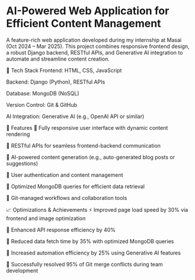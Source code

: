 # AI-Powered Web Application for Efficient Content Management

A feature-rich web application developed during my internship at Masai (Oct 2024 – Mar 2025). This project combines responsive frontend design, a robust Django backend, RESTful APIs, and Generative AI integration to automate and streamline content creation.

🔧 Tech Stack
Frontend: HTML, CSS, JavaScript

Backend: Django (Python), RESTful APIs

Database: MongoDB (NoSQL)

Version Control: Git & GitHub

AI Integration: Generative AI (e.g., OpenAI API or similar)

🌟 Features
🔹 Fully responsive user interface with dynamic content rendering

🔹 RESTful APIs for seamless frontend-backend communication

🔹 AI-powered content generation (e.g., auto-generated blog posts or suggestions)

🔹 User authentication and content management

🔹 Optimized MongoDB queries for efficient data retrieval

🔹 Git-managed workflows and collaboration tools

📈 Optimizations & Achievements
⚡ Improved page load speed by 30% via frontend and image optimization

🔗 Enhanced API response efficiency by 40%

🧠 Reduced data fetch time by 35% with optimized MongoDB queries

🤖 Increased automation efficiency by 25% using Generative AI features

🔄 Successfully resolved 95% of Git merge conflicts during team development

